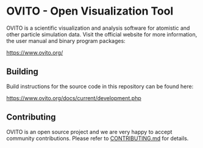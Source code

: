 # OVITO - Open Visualization Tool

OVITO is a scientific visualization and analysis software for atomistic and other
particle simulation data. Visit the official website for more information, the user manual and binary program packages:

<https://www.ovito.org/>

## Building

Build instructions for the source code in this repository can be found here:

<https://www.ovito.org/docs/current/development.php>

## Contributing

OVITO is an open source project and we are very happy to accept community contributions.
Please refer to [CONTRIBUTING.md](/CONTRIBUTING.md) for details.
